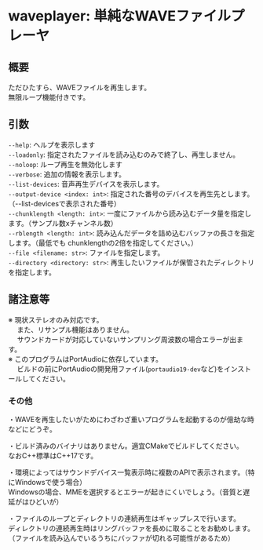 # waveplayer: 単純なWAVEファイルプレーヤ

## 概要
ただひたすら、WAVEファイルを再生します。  
無限ループ機能付きです。

## 引数
`--help`: ヘルプを表示します  
`--loadonly`: 指定されたファイルを読み込むのみで終了し、再生しません。  
`--noloop`: ループ再生を無効化します  
`--verbose`: 追加の情報を表示します。  
`--list-devices`: 音声再生デバイスを表示します。  
`--output-device <index: int>`: 指定された番号のデバイスを再生先とします。（--list-devicesで表示された番号）  
`--chunklength <length: int>`: 一度にファイルから読み込むデータ量を指定します。（サンプル数xチャンネル数）  
`--rblength <length: int>`: 読み込んだデータを詰め込むバッファの長さを指定します。（最低でも chunklengthの2倍を指定してください。）  
`--file <filename: str>`: ファイルを指定します。  
`--directory <directory: str>`: 再生したいファイルが保管されたディレクトリを指定します。  

## 諸注意等
※ 現状ステレオのみ対応です。  
　 また、リサンプル機能はありません。  
　 サウンドカードが対応していないサンプリング周波数の場合エラーが出ます。    
※ このプログラムはPortAudioに依存しています。  
　 ビルドの前にPortAudioの開発用ファイル(`portaudio19-dev`など)をインストールしてください。  

### その他
・WAVEを再生したいがためにわざわざ重いプログラムを起動するのが億劫な時などにどうぞ。  
  
・ビルド済みのバイナリはありません。適宜CMakeでビルドしてください。  
なおC++標準はC++17です。  
  
・環境によってはサウンドデバイス一覧表示時に複数のAPIで表示されます。（特にWindowsで使う場合）  
Windowsの場合、MMEを選択するとエラーが起きにくいでしょう。（音質と遅延がはひどいが）  
  
・ファイルのループとディレクトリの連続再生はギャップレスで行います。  
ディレクトリの連続再生時はリングバッファを長めに取ることをお勧めします。  
（ファイルを読み込んでいるうちにバッファが切れる可能性があるため）  
